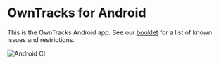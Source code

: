 OwnTracks for Android
=======

This is the OwnTracks Android app. 
See our [booklet](http://owntracks.org/booklet/features/android/) for a list of known issues and restrictions. 

![Android CI](https://github.com/owntracks/android/workflows/Android%20CI/badge.svg)
